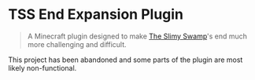 # TSS End Expansion Plugin

> A Minecraft plugin designed to make [The Slimy Swamp](https://github.com/TheSlimySwamp)'s end much more challenging and difficult.

This project has been abandoned and some parts of the plugin are most likely non-functional.
